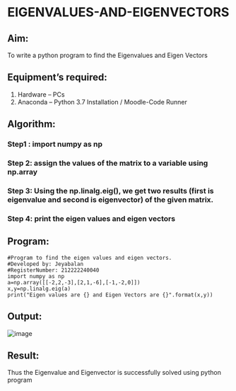# EIGENVALUES-AND-EIGENVECTORS
## Aim:
To write a python program to find the Eigenvalues and Eigen Vectors
## Equipment’s required:
1. 	Hardware – PCs
2. 	Anaconda – Python 3.7 Installation / Moodle-Code Runner
## Algorithm:
### Step1 :  import numpy as np
### Step 2: assign the values of the matrix to a variable using np.array
### Step 3: Using the np.linalg.eig(),  we get two results (first is eigenvalue and second is eigenvector) of the given matrix.
### Step 4:  print the eigen values and eigen vectors

## Program:
```
#Program to find the eigen values and eigen vectors.
#Developed by: Jeyabalan
#RegisterNumber: 212222240040
import numpy as np
a=np.array([[-2,2,-3],[2,1,-6],[-1,-2,0]])
x,y=np.linalg.eig(a)
print("Eigen values are {} and Eigen Vectors are {}".format(x,y))
```

## Output:
![image](https://github.com/jeyaqbalan7/EIGENVALUES-AND-EIGENVECTORS/assets/119393851/9fdd8a71-812d-400e-aa55-9a115e897536)

## Result:
Thus the Eigenvalue and Eigenvector is successfully solved using python program

